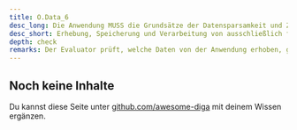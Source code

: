 ```yaml
---
title: O.Data_6
desc_long: Die Anwendung MUSS die Grundsätze der Datensparsamkeit und Zweckbindung berücksichtigen.
desc_short: Erhebung, Speicherung und Verarbeitung von ausschließlich für den Zweck der Anwendung notwendigen Daten.
depth: check
remarks: Der Evaluator prüft, welche Daten von der Anwendung erhoben, gespeichert und verarbeitet werden und stellt diese dem Zweck der Anwendung gegenüber.
---
```


## Noch keine Inhalte

Du kannst diese Seite unter [github.com/awesome-diga](https://github.com/awesome-diga/tr-faq) mit deinem Wissen ergänzen.
